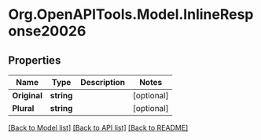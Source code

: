 # Org.OpenAPITools.Model.InlineResponse20026

## Properties

Name | Type | Description | Notes
------------ | ------------- | ------------- | -------------
**Original** | **string** |  | [optional] 
**Plural** | **string** |  | [optional] 

[[Back to Model list]](../README.md#documentation-for-models) [[Back to API list]](../README.md#documentation-for-api-endpoints) [[Back to README]](../README.md)

